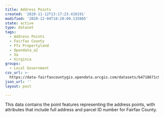 ```yaml
---
title: Address Points
created: '2020-11-12T13:17:23.410191'
modified: '2020-12-04T18:20:09.135805'
state: active
type: dataset
tags:
  - Address Points
  - Fairfax County
  - Ffx Propertyland
  - Opendata_a2
  - Va
  - Virginia
groups:
  - Local Government
csv_url: >-
  https://data-fairfaxcountygis.opendata.arcgis.com/datasets/b4718671c95d456ebc38bf7b784d7602_0.csv?outSR=%7B%22latestWkid%22%3A2283%2C%22wkid%22%3A102746%7D
json_url: ''
layout: post

---
```

This data contains the point features representing the address points, with attributes that include full address and parcel ID number for Fairfax County.
